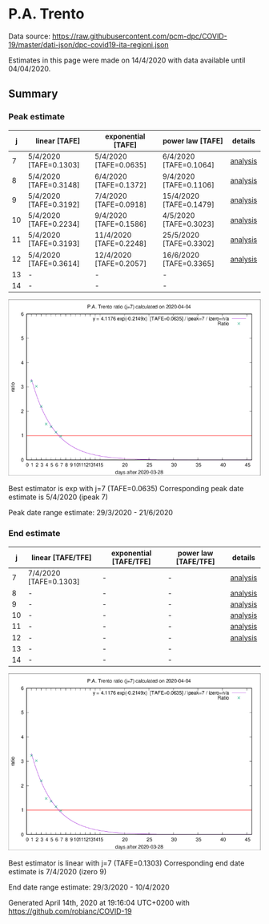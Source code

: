 # P.A. Trento


Data source: https://raw.githubusercontent.com/pcm-dpc/COVID-19/master/dati-json/dpc-covid19-ita-regioni.json

Estimates in this page were made on 14/4/2020 with data available until 04/04/2020.


## Summary 

### Peak estimate 
|j|linear [TAFE]|exponential [TAFE]|power law [TAFE]|details|
|---|----|-----------|---------|-------|
|7|5/4/2020 [TAFE=0.1303]|5/4/2020 [TAFE=0.0635]|6/4/2020 [TAFE=0.1064]|[analysis](COVID-19_p.a._trento_j7_2020-04-04.md)|
|8|5/4/2020 [TAFE=0.3148]|6/4/2020 [TAFE=0.1372]|9/4/2020 [TAFE=0.1106]|[analysis](COVID-19_p.a._trento_j8_2020-04-04.md)|
|9|5/4/2020 [TAFE=0.3192]|7/4/2020 [TAFE=0.0918]|15/4/2020 [TAFE=0.1479]|[analysis](COVID-19_p.a._trento_j9_2020-04-04.md)|
|10|5/4/2020 [TAFE=0.2234]|9/4/2020 [TAFE=0.1586]|4/5/2020 [TAFE=0.3023]|[analysis](COVID-19_p.a._trento_j10_2020-04-04.md)|
|11|5/4/2020 [TAFE=0.3193]|11/4/2020 [TAFE=0.2248]|25/5/2020 [TAFE=0.3302]|[analysis](COVID-19_p.a._trento_j11_2020-04-04.md)|
|12|5/4/2020 [TAFE=0.3614]|12/4/2020 [TAFE=0.2057]|16/6/2020 [TAFE=0.3365]|[analysis](COVID-19_p.a._trento_j12_2020-04-04.md)|
|13|-|-|-||
|14|-|-|-||

![best peak estimate](COVID-19_p.a._trento_j7_2020-04-04.png)

Best estimator is exp with j=7 (TAFE=0.0635)
Corresponding peak date estimate is 5/4/2020 (ipeak 7)


Peak date range estimate: 29/3/2020 - 21/6/2020

### End estimate 
|j|linear [TAFE/TFE]|exponential [TAFE/TFE]|power law [TAFE/TFE]|details|
|---|----|-----------|---------|-------|
|7|7/4/2020 [TAFE=0.1303]|-|-|[analysis](COVID-19_p.a._trento_j7_2020-04-04.md)|
|8|-|-|-|[analysis](COVID-19_p.a._trento_j8_2020-04-04.md)|
|9|-|-|-|[analysis](COVID-19_p.a._trento_j9_2020-04-04.md)|
|10|-|-|-|[analysis](COVID-19_p.a._trento_j10_2020-04-04.md)|
|11|-|-|-|[analysis](COVID-19_p.a._trento_j11_2020-04-04.md)|
|12|-|-|-|[analysis](COVID-19_p.a._trento_j12_2020-04-04.md)|
|13|-|-|-||
|14|-|-|-||

![best zero estimate](COVID-19_p.a._trento_j7_2020-04-04.png)

Best estimator is linear with j=7 (TAFE=0.1303)
Corresponding end date estimate is 7/4/2020 (izero 9)


End date range estimate: 29/3/2020 - 10/4/2020

Generated April 14th, 2020 at 19:16:04 UTC+0200 with https://github.com/robianc/COVID-19
